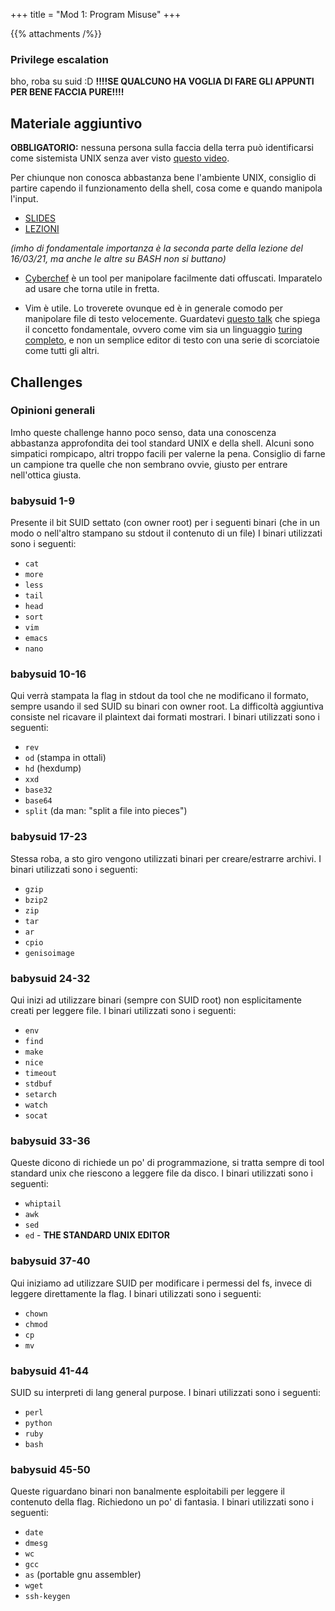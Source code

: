 +++
title = "Mod 1: Program Misuse"
+++

{{% attachments /%}}

### Privilege escalation

bho, roba su suid :D
**!!!!SE QUALCUNO HA VOGLIA DI FARE GLI APPUNTI PER BENE FACCIA PURE!!!!**

## Materiale aggiuntivo

**OBBLIGATORIO:** nessuna persona sulla faccia della terra può identificarsi come sistemista UNIX senza aver visto [questo video](https://youtu.be/tc4ROCJYbm0).

Per chiunque non conosca abbastanza bene l'ambiente UNIX, consiglio di partire capendo il funzionamento della shell, cosa come e quando manipola l'input.

- [SLIDES](https://tkanon.ninja/Uni/OLD/LAUREA_INGEGNERIA_INFORMATICA/3/LABORATORIO_DI_AMMINISTRAZIONE_DI_SISTEMI_T/virtuale/shell_scripting-print.pdf)
- [LEZIONI](https://tkanon.ninja/roboEdu/registrazioni/IngegneriaInformatica%203/LABORATORIO_DI_AMMINISTRAZIONE_DI_SISTEMI_T/roboEdu/)

*(imho di fondamentale importanza è la seconda parte della lezione del 16/03/21, ma anche le altre su BASH non si buttano)*

- [Cyberchef](https://gchq.github.io/CyberChef/) è un tool per manipolare facilmente dati offuscati. Imparatelo ad usare che torna utile in fretta.

- Vim è utile.
  Lo troverete ovunque ed è in generale comodo per manipolare file di testo velocemente.
  Guardatevi [questo talk](https://youtu.be/wlR5gYd6um0) che spiega il concetto fondamentale, ovvero come vim sia un linguaggio [turing completo](https://buttondown.email/hillelwayne/archive/vim-is-turing-complete/), e non un semplice editor di testo con una serie di scorciatoie come tutti gli altri.

## Challenges

### Opinioni generali

Imho queste challenge hanno poco senso, data una conoscenza abbastanza approfondita dei tool standard UNIX e della shell.
Alcuni sono simpatici rompicapo, altri troppo facili per valerne la pena.
Consiglio di farne un campione tra quelle che non sembrano ovvie, giusto per entrare nell'ottica giusta.

### babysuid 1-9

Presente il bit SUID settato (con owner root) per i seguenti binari (che in un modo o nell'altro stampano su stdout il contenuto di un file)
I binari utilizzati sono i seguenti:

- `cat`
- `more`
- `less`
- `tail`
- `head`
- `sort`
- `vim`
- `emacs`
- `nano`

### babysuid 10-16

Qui verrà stampata la flag in stdout da tool che ne modificano il formato, sempre usando il sed SUID su binari con owner root.
La difficoltà aggiuntiva consiste nel ricavare il plaintext dai formati mostrari.
I binari utilizzati sono i seguenti:

- `rev`
- `od` (stampa in ottali)
- `hd` (hexdump)
- `xxd`
- `base32`
- `base64`
- `split` (da man: "split a file into pieces")

### babysuid 17-23

Stessa roba, a sto giro vengono utilizzati binari per creare/estrarre archivi.
I binari utilizzati sono i seguenti:

- `gzip`
- `bzip2`
- `zip`
- `tar`
- `ar`
- `cpio`
- `genisoimage`

### babysuid 24-32

Qui inizi ad utilizzare binari (sempre con SUID root) non esplicitamente creati per leggere file.
I binari utilizzati sono i seguenti:

- `env`
- `find`
- `make`
- `nice`
- `timeout`
- `stdbuf`
- `setarch`
- `watch`
- `socat`

### babysuid 33-36

Queste dicono di richiede un po' di programmazione, si tratta sempre di tool standard unix che riescono a leggere file da disco.
I binari utilizzati sono i seguenti:

- `whiptail`
- `awk`
- `sed`
- `ed` - **THE STANDARD UNIX EDITOR**

### babysuid 37-40

Qui iniziamo ad utilizzare SUID per modificare i permessi del fs, invece di leggere direttamente la flag.
I binari utilizzati sono i seguenti:

- `chown`
- `chmod`
- `cp`
- `mv`

### babysuid 41-44

SUID su interpreti di lang general purpose.
I binari utilizzati sono i seguenti:

- `perl`
- `python`
- `ruby`
- `bash`

### babysuid 45-50

Queste riguardano binari non banalmente esploitabili per leggere il contenuto della flag. Richiedono un po' di fantasia.
I binari utilizzati sono i seguenti:

- `date`
- `dmesg`
- `wc`
- `gcc`
- `as` (portable gnu assembler)
- `wget`
- `ssh-keygen`
